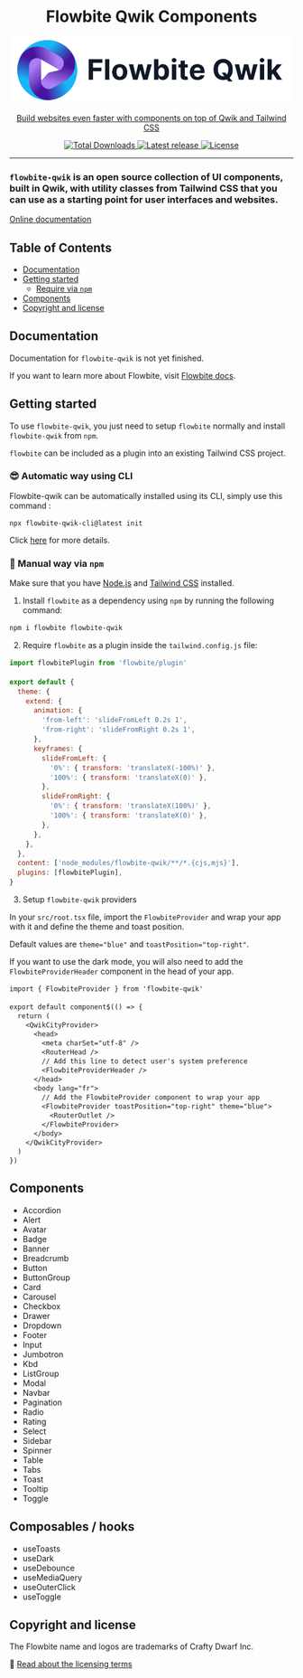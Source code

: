 <div style="text-align: center">
  <h1>Flowbite Qwik Components</h1>

  <div>
    <a href="https://flowbite-qwik.com">
      <img alt="Flowbite Qwik - Tailwind CSS components" width="500"  src="./public/logo-light-bg.png">
  </div>
  <p>
    Build websites even faster with components on top of Qwik and Tailwind CSS
  </p>
  <p>
    <a href="https://www.npmjs.com/package/flowbite-qwik">
      <img src="https://img.shields.io/npm/dt/flowbite-qwik.svg" alt="Total Downloads">
    </a>
    <a href="https://badge.fury.io/js/flowbite-qwik">
      <img alt="Latest release" src="https://badge.fury.io/js/flowbite-qwik.svg">
    </a>
    <a href="https://flowbite.com/getting-started/license/">
      <img src="https://img.shields.io/badge/license-MIT-blue" alt="License">
    </a>
  </p>
</div>

---

### `flowbite-qwik` is an open source collection of UI components, built in Qwik, with utility classes from Tailwind CSS that you can use as a starting point for user interfaces and websites.

[Online documentation](https://flowbite-qwik.com)

## Table of Contents

- [Documentation](#documentation)
- [Getting started](#getting-started)
  - [Require via `npm`](#require-via--npm-)
- [Components](#components)
- [Copyright and license](#copyright-and-license)

## Documentation

Documentation for `flowbite-qwik` is not yet finished.

[//]: # 'If you want to browse the components, visit [flowbite.com](https://flowbite.com/).'

If you want to learn more about Flowbite, visit [Flowbite docs](https://flowbite.com/docs/getting-started/introduction/).

## Getting started

To use `flowbite-qwik`, you just need to setup `flowbite` normally and install `flowbite-qwik` from `npm`.

`flowbite` can be included as a plugin into an existing Tailwind CSS project.

### 😎 Automatic way using CLI

Flowbite-qwik can be automatically installed using its CLI, simply use this command :

```
npx flowbite-qwik-cli@latest init
```

Click [here](https://github.com/qwikerx/flowbite-qwik/blob/main/packages/cli/README.md) for more details.

### 🐓 Manual way via `npm`

Make sure that you have <a href="https://nodejs.org/en/" rel="nofollow" >Node.js</a> and <a href="https://tailwindcss.com/" rel="nofollow" >Tailwind CSS</a> installed.

1. Install `flowbite` as a dependency using `npm` by running the following command:

```bash
npm i flowbite flowbite-qwik
```

2. Require `flowbite` as a plugin inside the `tailwind.config.js` file:

```javascript
import flowbitePlugin from 'flowbite/plugin'

export default {
  theme: {
    extend: {
      animation: {
        'from-left': 'slideFromLeft 0.2s 1',
        'from-right': 'slideFromRight 0.2s 1',
      },
      keyframes: {
        slideFromLeft: {
          '0%': { transform: 'translateX(-100%)' },
          '100%': { transform: 'translateX(0)' },
        },
        slideFromRight: {
          '0%': { transform: 'translateX(100%)' },
          '100%': { transform: 'translateX(0)' },
        },
      },
    },
  },
  content: ['node_modules/flowbite-qwik/**/*.{cjs,mjs}'],
  plugins: [flowbitePlugin],
}
```

3. Setup `flowbite-qwik` providers

In your `src/root.tsx` file, import the `FlowbiteProvider` and wrap your app with it and define the theme and toast position.

Default values are `theme="blue"` and `toastPosition="top-right"`.

If you want to use the dark mode, you will also need to add the `FlowbiteProviderHeader` component in the head of your app.

```tsx
import { FlowbiteProvider } from 'flowbite-qwik'

export default component$(() => {
  return (
    <QwikCityProvider>
      <head>
        <meta charSet="utf-8" />
        <RouterHead />
        // Add this line to detect user's system preference
        <FlowbiteProviderHeader />
      </head>
      <body lang="fr">
        // Add the FlowbiteProvider component to wrap your app
        <FlowbiteProvider toastPosition="top-right" theme="blue">
          <RouterOutlet />
        </FlowbiteProvider>
      </body>
    </QwikCityProvider>
  )
})
```

## Components

- Accordion
- Alert
- Avatar
- Badge
- Banner
- Breadcrumb
- Button
- ButtonGroup
- Card
- Carousel
- Checkbox
- Drawer
- Dropdown
- Footer
- Input
- Jumbotron
- Kbd
- ListGroup
- Modal
- Navbar
- Pagination
- Radio
- Rating
- Select
- Sidebar
- Spinner
- Table
- Tabs
- Toast
- Tooltip
- Toggle

## Composables / hooks

- useToasts
- useDark
- useDebounce
- useMediaQuery
- useOuterClick
- useToggle

[//]: # '## Community'
[//]: #
[//]: # 'If you need help or just want to discuss about the library join the community on Github:'
[//]: #
[//]: # '⌨️ [Discuss about Flowbite on GitHub](https://github.com/themesberg/flowbite/discussions)'
[//]: #
[//]: # 'For casual chatting with others using the library:'
[//]: #
[//]: # '💬 [Join the Flowbite Discord Server](https://discord.gg/4eeurUVvTy)'
[//]: #
[//]: # '## Contributing'
[//]: #
[//]: # 'Thank you for your interest in helping! Feel free to get started.'
[//]: #
[//]: # '## Figma'
[//]: #
[//]: # 'If you need the Figma files for the components you can check out our website for more information:'
[//]: #
[//]: # '🎨 [Get access to the Figma design files](https://flowbite.com/figma/)'

## Copyright and license

The Flowbite name and logos are trademarks of Crafty Dwarf Inc.

📝 [Read about the licensing terms](https://flowbite.com/getting-started/license/)
